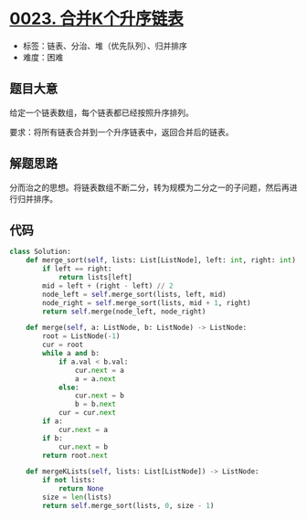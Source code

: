 # [0023. 合并K个升序链表](https://leetcode-cn.com/problems/merge-k-sorted-lists/)

- 标签：链表、分治、堆（优先队列）、归并排序
- 难度：困难

## 题目大意

给定一个链表数组，每个链表都已经按照升序排列。

要求：将所有链表合并到一个升序链表中，返回合并后的链表。

## 解题思路

分而治之的思想。将链表数组不断二分，转为规模为二分之一的子问题，然后再进行归并排序。

## 代码

```Python
class Solution:
    def merge_sort(self, lists: List[ListNode], left: int, right: int) -> ListNode:
        if left == right:
            return lists[left]
        mid = left + (right - left) // 2
        node_left = self.merge_sort(lists, left, mid)
        node_right = self.merge_sort(lists, mid + 1, right)
        return self.merge(node_left, node_right)

    def merge(self, a: ListNode, b: ListNode) -> ListNode:
        root = ListNode(-1)
        cur = root
        while a and b:
            if a.val < b.val:
                cur.next = a
                a = a.next
            else:
                cur.next = b
                b = b.next
            cur = cur.next
        if a:
            cur.next = a
        if b:
            cur.next = b
        return root.next

    def mergeKLists(self, lists: List[ListNode]) -> ListNode:
        if not lists:
            return None
        size = len(lists)
        return self.merge_sort(lists, 0, size - 1)
```

